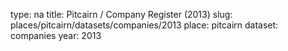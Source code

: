 type: na
title: Pitcairn / Company Register (2013)
slug: places/pitcairn/datasets/companies/2013
place: pitcairn
dataset: companies
year: 2013
